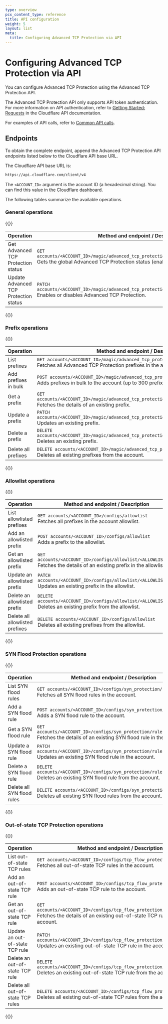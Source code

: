 ```yaml
---
type: overview
pcx_content_type: reference
title: API configuration
weight: 5
layout: list
meta:
  title: Configuring Advanced TCP Protection via API
---
```


# Configuring Advanced TCP Protection via API

You can configure Advanced TCP Protection using the Advanced TCP Protection API.

The Advanced TCP Protection API only supports API token authentication. For more information on API authentication, refer to [Getting Started: Requests](https://api.cloudflare.com/#getting-started-requests) in the Cloudflare API documentation.

For examples of API calls, refer to [Common API calls](/ddos-protection/tcp-protection/api/examples/).

## Endpoints

To obtain the complete endpoint, append the Advanced TCP Protection API endpoints listed below to the Cloudflare API base URL.

The Cloudflare API base URL is:

```txt
https://api.cloudflare.com/client/v4
```

The `<ACCOUNT_ID>` argument is the account ID (a hexadecimal string). You can find this value in the Cloudflare dashboard.

The following tables summarize the available operations.

### General operations

{{<table-wrap>}}

Operation | Method and endpoint / Description
----------|----------------------------------
Get Advanced TCP<br> Protection status | `GET accounts/<ACCOUNT_ID>/magic/advanced_tcp_protection/configs/tcp_protection_status`<br>Gets the global Advanced TCP Protection status (enabled or disabled).
Update Advanced<br> TCP Protection status | `PATCH accounts/<ACCOUNT_ID>/magic/advanced_tcp_protection/configs/tcp_protection_status`<br>Enables or disables Advanced TCP Protection.

{{</table-wrap>}}

### Prefix operations

{{<table-wrap>}}

Operation | Method and endpoint / Description
----------|----------------------------------
List prefixes | `GET accounts/<ACCOUNT_ID>/magic/advanced_tcp_protection/configs/prefixes`<br>Fetches all Advanced TCP Protection prefixes in the account.
Add prefixes in bulk | `POST accounts/<ACCOUNT_ID>/magic/advanced_tcp_protection/configs/prefixes/bulk`<br>Adds prefixes in bulk to the account (up to 300 prefixes per request).
Get a prefix | `GET accounts/<ACCOUNT_ID>/magic/advanced_tcp_protection/configs/prefixes/<PREFIX_ID>`<br>Fetches the details of an existing prefix.
Update a prefix | `PATCH accounts/<ACCOUNT_ID>/magic/advanced_tcp_protection/configs/prefixes/<PREFIX_ID>`<br>Updates an existing prefix.
Delete a prefix | `DELETE accounts/<ACCOUNT_ID>/magic/advanced_tcp_protection/configs/prefixes/<PREFIX_ID>`<br>Deletes an existing prefix.
Delete all prefixes | `DELETE accounts/<ACCOUNT_ID>/magic/advanced_tcp_protection/configs/prefixes`<br>Deletes all existing prefixes from the account.

{{</table-wrap>}}

### Allowlist operations

{{<table-wrap>}}

Operation | Method and endpoint / Description
----------|----------------------------------
List allowlisted prefixes | `GET accounts/<ACCOUNT_ID>/configs/allowlist`<br>Fetches all prefixes in the account allowlist.
Add an allowlisted prefix | `POST accounts/<ACCOUNT_ID>/configs/allowlist`<br>Adds a prefix to the allowlist.
Get an allowlisted prefix | `GET accounts/<ACCOUNT_ID>/configs/allowlist/<ALLOWLIST_ID>`<br>Fetches the details of an existing prefix in the allowlist.
Update an allowlisted prefix | `PATCH accounts/<ACCOUNT_ID>/configs/allowlist/<ALLOWLIST_ID>`<br>Updates an existing prefix in the allowlist.
Delete an allowlisted prefix | `DELETE accounts/<ACCOUNT_ID>/configs/allowlist/<ALLOWLIST_ID>`<br>Deletes an existing prefix from the allowlist.
Delete all allowlisted prefixes | `DELETE accounts/<ACCOUNT_ID>/configs/allowlist`<br>Deletes all existing prefixes from the allowlist.

{{</table-wrap>}}

### SYN Flood Protection operations

{{<table-wrap>}}

Operation | Method and endpoint / Description
----------|----------------------------------
List SYN flood rules | `GET accounts/<ACCOUNT_ID>/configs/syn_protection/rules`<br>Fetches all SYN flood rules in the account.
Add a SYN flood rule | `POST accounts/<ACCOUNT_ID>/configs/syn_protection/rules`<br>Adds a SYN flood rule to the account.
Get a SYN flood rule | `GET accounts/<ACCOUNT_ID>/configs/syn_protection/rules/<RULE_ID>`<br>Fetches the details of an existing SYN flood rule in the account.
Update a SYN flood rule | `PATCH accounts/<ACCOUNT_ID>/configs/syn_protection/rules/<RULE_ID>`<br>Updates an existing SYN flood rule in the account.
Delete a SYN flood rule | `DELETE accounts/<ACCOUNT_ID>/configs/syn_protection/rules/<RULE_ID>`<br>Deletes an existing SYN flood rule from the account.
Delete all SYN flood rules | `DELETE accounts/<ACCOUNT_ID>/configs/syn_protection/rules`<br>Deletes all existing SYN flood rules from the account.

{{</table-wrap>}}

### Out-of-state TCP Protection operations

{{<table-wrap>}}

Operation | Method and endpoint / Description
----------|----------------------------------
List out-of-state TCP rules | `GET accounts/<ACCOUNT_ID>/configs/tcp_flow_protection/rules`<br>Fetches all out-of-state TCP rules in the account.
Add an out-of-state TCP rule | `POST accounts/<ACCOUNT_ID>/configs/tcp_flow_protection/rules`<br>Adds an out-of-state TCP rule to the account.
Get an out-of-state TCP rule | `GET accounts/<ACCOUNT_ID>/configs/tcp_flow_protection/rules/<RULE_ID>`<br>Fetches the details of an existing out-of-state TCP rule in the account.
Update an out-of-state TCP rule | `PATCH accounts/<ACCOUNT_ID>/configs/tcp_flow_protection/rules/<RULE_ID>`<br>Updates an existing out-of-state TCP rule in the account.
Delete an out-of-state TCP rule | `DELETE accounts/<ACCOUNT_ID>/configs/tcp_flow_protection/rules/<RULE_ID>`<br>Deletes an existing out-of-state TCP rule from the account.
Delete all out-of-state TCP rules | `DELETE accounts/<ACCOUNT_ID>/configs/tcp_flow_protection/rules`<br>Deletes all existing out-of-state TCP rules from the account.

{{</table-wrap>}}
